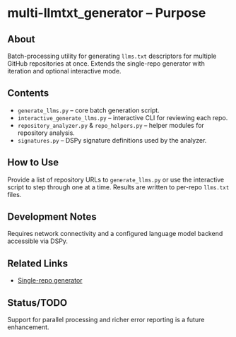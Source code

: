 # multi-llmtxt_generator – Purpose

## About

Batch-processing utility for generating `llms.txt` descriptors for multiple GitHub repositories at once.  Extends the single-repo generator with iteration and optional interactive mode.

## Contents

- `generate_llms.py` – core batch generation script.
- `interactive_generate_llms.py` – interactive CLI for reviewing each repo.
- `repository_analyzer.py` & `repo_helpers.py` – helper modules for repository analysis.
- `signatures.py` – DSPy signature definitions used by the analyzer.

## How to Use

Provide a list of repository URLs to `generate_llms.py` or use the interactive script to step through one at a time. Results are written to per-repo `llms.txt` files.

## Development Notes

Requires network connectivity and a configured language model backend accessible via DSPy.

## Related Links

- [Single-repo generator](../../llmtxt_generator)

## Status/TODO

Support for parallel processing and richer error reporting is a future enhancement.
